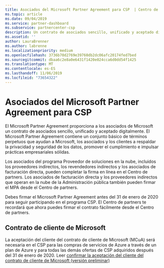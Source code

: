 ```yaml
---
title: Asociados del Microsoft Partner Agreement para CSP  | Centro de partners
ms.topic: article
ms.date: 09/04/2019
ms.service: partner-dashboard
ms.subservice: partnercenter-csp
description: Un contrato de asociados sencillo, unificado y aceptado digitalmente.
ms.assetid: ''
author: LauraBrenner
ms.author: labrenne
ms.localizationpriority: medium
ms.openlocfilehash: 3736b70d2769e39760db2dc06afc20174fed7bed
ms.sourcegitcommit: dbaa6c2e8a0e6431f1420e024cca6d0dd54f1425
ms.translationtype: MT
ms.contentlocale: es-ES
ms.lasthandoff: 11/06/2019
ms.locfileid: "73654322"
---
```

# <a name="microsoft-partner-agreement-for-csp-partners"></a>Asociados del Microsoft Partner Agreement para CSP 

El Microsoft Partner Agreement proporciona a los asociados de Microsoft un contrato de asociados sencillo, unificado y aceptado digitalmente. El Microsoft Partner Agreement contiene un conjunto básico de términos perpetuos que ayudan a Microsoft, los asociados y los clientes a respaldar la privacidad y seguridad de los datos, promover el cumplimiento e impulsar prácticas empresariales sólidas.   

Los asociados del programa Proveedor de soluciones en la nube, incluidos los proveedores indirectos, los revendedores indirectos y los asociados de facturación directa, pueden completar la firma en línea en el Centro de partners. Los asociados de facturación directa y los proveedores indirectos que operan en la nube de la Administración pública también pueden firmar el MPA desde el Centro de partners.

Debes firmar el Microsoft Partner Agreement antes del 31 de enero de 2020 para seguir participando en el programa CSP. El Centro de partners te recordará que ahora puedes firmar el contrato fácilmente desde el Centro de partners. 

## <a name="microsoft-customer-agreement"></a>Contrato de cliente de Microsoft

La aceptación del cliente del contrato de cliente de Microsoft (MCuA) será necesaria en el CSP para las compras de servicios de Azure a través de un plan de Azure y para todas las demás ofertas de CSP adquiridos después del 31 de enero de 2020. Leer [confirmar la aceptación del cliente del contrato de cliente de Microsoft (versión preliminar)](confirm-customer-agreement.md)
 












